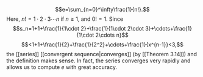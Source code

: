 $$e=\sum_{n=0}^\infty\frac{1}{n!}.$$Here, $n!=1\cdot 2\cdot 3\cdots n$ if $n\ge 1$, and $0!=1$. Since $$s_n=1+1+\frac{1}{1\cdot 2}+\frac{1}{1\cdot 2\cdot 3}+\cdots+\frac{1}{1\cdot 2\cdots n}$$ $$<1+1+\frac{1}{2}+\frac{1}{2^2}+\cdots+\frac{1}{x^{n-1}}<3,$$the [[series]] [[convergent sequence|converges]] (by [[Theorem 3.14]]) and the definition makes sense. In fact, the series converges very rapidly and allows us to compute $e$ with great accuracy.